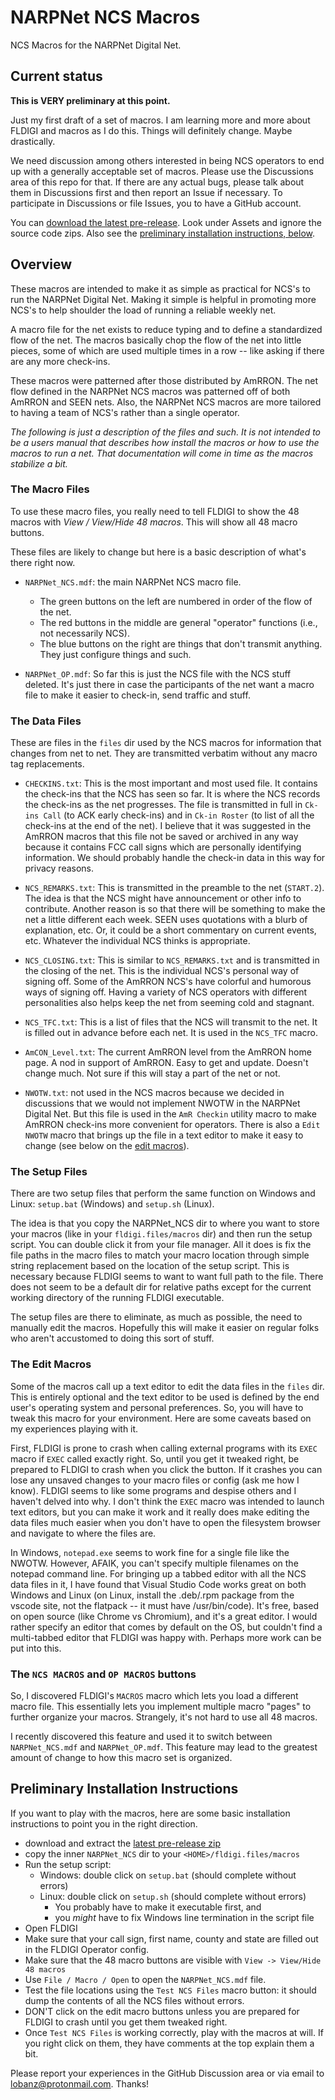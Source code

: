 # NARPNet NCS Macros

NCS Macros for the NARPNet Digital Net.


## Current status

**This is VERY preliminary at this point.**  

Just my first draft of a set of macros.  I am learning more and more about
FLDIGI and macros as I do this.  Things will definitely change.  Maybe
drastically.

We need discussion among others interested in being NCS operators to end up with
a generally acceptable set of macros.  Please use the Discussions area of this
repo for that.  If there are any actual bugs, please talk about them in
Discussions first and then report an Issue if necessary.  To participate in
Discussions or file Issues, you to have a GitHub account.

You can [download the latest
pre-release](https://github.com/NARPNet/NARPNet_NCS/releases/latest/).  Look
under Assets and ignore the source code zips.  Also see the [preliminary installation instructions, below](#preliminary-installation-instructions).


## Overview

These macros are intended to make it as simple as practical for NCS's to run the
NARPNet Digital Net.  Making it simple is helpful in promoting more NCS's to
help shoulder the load of running a reliable weekly net.

A macro file for the net exists to reduce typing and to define a standardized
flow of the net.  The macros basically chop the flow of the net into little
pieces, some of which are used multiple times in a row -- like asking if there
are any more check-ins.

These macros were patterned after those distributed by AmRRON.  The net flow
defined in the NARPNet NCS macros was patterned off of both AmRRON and SEEN
nets.  Also, the NARPNet NCS macros are more tailored to having a team of NCS's
rather than a single operator.

*The following is just a description of the files and such.  It is not intended
to be a users manual that describes how install the macros or how to use the
macros to run a net.  That documentation will come in time as the macros
stabilize a bit.*


### The Macro Files

To use these macro files, you really need to tell FLDIGI to show the 48 macros
with *View / View/Hide 48 macros*.  This will show all 48 macro buttons.

These files are likely to change but here is a basic description of what's there
right now.

* `NARPNet_NCS.mdf`: the main NARPNet NCS macro file.  
  * The green buttons on the left are numbered in order of the flow of the net.  
  * The red buttons in the middle are general "operator" functions (i.e., not
  necessarily NCS).  
  * The blue buttons on the right are things that don't transmit anything.  They
  just configure things and such.

* `NARPNet_OP.mdf`: So far this is just the NCS file with the NCS stuff deleted.
It's just there in case the participants of the net want a macro file to make it
easier to check-in, send traffic and stuff.

### The Data Files

These are files in the `files` dir used by the NCS macros for information that
changes from net to net.  They are transmitted verbatim without any macro tag
replacements.

* `CHECKINS.txt`: This is the most important and most used file.  It contains
the check-ins that the NCS has seen so far.  It is where the NCS records the
check-ins as the net progresses.  The file is transmitted in full in `Ck-ins
Call` (to ACK early check-ins) and in `Ck-in Roster` (to list of all the
check-ins at the end of the net). I believe that it was suggested in the AmRRON
macros that this file not be saved or archived in any way because it contains
FCC call signs which are personally identifying information.  We should probably
handle the check-in data in this way for privacy reasons.

* `NCS_REMARKS.txt`: This is transmitted in the preamble to the net (`START.2`).
The idea is that the NCS might have announcement or other info to contribute.
Another reason is so that there will be something to make the net a little
different each week. SEEN uses quotations with a blurb of explanation, etc. Or,
it could be a short commentary on current events, etc.  Whatever the individual
NCS thinks is appropriate.

* `NCS_CLOSING.txt`: This is similar to `NCS_REMARKS.txt` and is transmitted in
the closing of the net.  This is the individual NCS's personal way of signing
off.  Some of the AmRRON NCS's have colorful and humorous ways of signing off.
Having a variety of NCS operators with different personalities also helps keep
the net from seeming cold and stagnant.

* `NCS_TFC.txt`: This is a list of files that the NCS will transmit to the net.
It is filled out in advance before each net.  It is used in the `NCS_TFC` macro.

* `AmCON_Level.txt`: The current AmRRON level from the AmRRON home page.  A nod
in support of AmRRON.  Easy to get and update.  Doesn't change much.  Not sure
if this will stay a part of the net or not.

* `NWOTW.txt`: not used in the NCS macros because we decided in discussions that
we would not implement NWOTW in the NARPNet Digital Net.  But this file is used
in the `AmR Checkin` utility macro to make AmRRON check-ins more convenient for
operators.  There is also a `Edit NWOTW` macro that brings up the file in a text
editor to make it easy to change (see below on the [edit
macros](#the-edit-macros)).

### The Setup Files 

There are two setup files that perform the same function on Windows and Linux:
`setup.bat` (Windows) and `setup.sh` (Linux).

The idea is that you copy the NARPNet_NCS dir to where you want to store your
macros (like in your `fldigi.files/macros` dir) and then run the setup script.
You can double click it from your file manager. All it does is fix the file
paths in the macro files to match your macro location through simple string
replacement based on the location of the setup script. This is necessary because
FLDIGI seems to want to want full path to the file.  There does not seem to be a
default dir for relative paths except for the current working directory of the
running FLDIGI executable.

The setup files are there to eliminate, as much as possible, the need to
manually edit the macros.  Hopefully this will make it easier on regular folks
who aren't accustomed to doing this sort of stuff.

### The Edit Macros

Some of the macros call up a text editor to edit the data files in the `files`
dir.  This is entirely optional and the text editor to be used is defined by the
end user's operating system and personal preferences.  So, you will have to
tweak this macro for your environment.  Here are some caveats based on my
experiences playing with it.

First, FLDIGI is prone to crash when calling external programs with its `EXEC`
macro if `EXEC` called exactly right. So, until you get it tweaked right, be
prepared to FLDIGI to crash when you click the button.  If it crashes you can
lose any unsaved changes to your macro files or config (ask me how I know).
FLDIGI seems to like some programs and despise others and I haven't delved into
why.  I don't think the `EXEC` macro was intended to launch text editors, but
you can make it work and it really does make editing the data files much easier
when you don't have to open the filesystem browser and navigate to where the
files are.

In Windows, `notepad.exe` seems to work fine for a single file like the NWOTW.
However, AFAIK, you can't specify multiple filenames on the notepad command
line. For bringing up a tabbed editor with all the NCS data files in it, I have
found that Visual Studio Code works great on both Windows and Linux (on Linux,
install the .deb/.rpm package from the vscode site, not the flatpack -- it must
have /usr/bin/code). It's free, based on open source (like Chrome vs Chromium),
and it's a great editor.  I would rather specify an editor that comes by default
on the OS, but couldn't find a multi-tabbed editor that FLDIGI was happy with.
Perhaps more work can be put into this.

### The `NCS MACROS` and `OP MACROS` buttons

So, I discovered FLDIGI's `MACROS` macro which lets you load a different macro
file.  This essentially lets you implement multiple macro "pages" to further
organize your macros.  Strangely, it's not hard to use all 48 macros.

I recently discovered this feature and used it to switch between
`NARPNet_NCS.mdf` and `NARPNet_OP.mdf`.  This feature may lead to the greatest
amount of change to how this macro set is organized.

## Preliminary Installation Instructions

If you want to play with the macros, here are some basic installation
instructions to point you in the right direction.
- download and extract the [latest pre-release
  zip](https://github.com/NARPNet/NARPNet_NCS/releases/latest/)
- copy the inner `NARPNet_NCS` dir to your `<HOME>/fldigi.files/macros`
- Run the setup script:
  - Windows: double click on `setup.bat` (should complete without errors)
  - Linux: double click on `setup.sh` (should complete without errors)
    - You probably have to make it executable first, and 
    - you *might* have to fix Windows line termination in the script file
- Open FLDIGI
- Make sure that your call sign, first name, county and state are filled out in
  the FLDIGI Operator config.
- Make sure that the 48 macro buttons are visible with `View -> View/Hide 48
  macros`
- Use `File / Macro / Open` to open the `NARPNet_NCS.mdf` file.
- Test the file locations using the `Test NCS Files` macro button: it should
  dump the contents of all the NCS files without errors.
- DON'T click on the edit macro buttons unless you are prepared for FLDIGI to
  crash until you get them tweaked right.
- Once `Test NCS Files` is working correctly, play with the macros at will.  If
  you right click on them, they have comments at the top explain them a bit.

Please report your experiences in the GitHub Discussion area or via email to
lobanz@protonmail.com.  Thanks!
